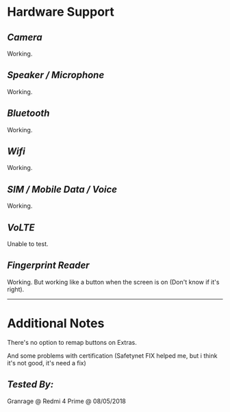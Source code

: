 # Hardware Support

## _Camera_

Working.

## _Speaker / Microphone_

Working.

## _Bluetooth_

Working.

## _Wifi_

Working.

## _SIM / Mobile Data / Voice_

Working.

## _VoLTE_

Unable to test.

## _Fingerprint Reader_

Working.
But working like a button when the screen is on (Don't know if it's right).


***


# Additional Notes

There's no option to remap buttons on Extras.

And some problems with certification (Safetynet FIX helped me, but i think it's not good, it's need a fix)

## _Tested By:_

Granrage @ Redmi 4 Prime @ 08/05/2018